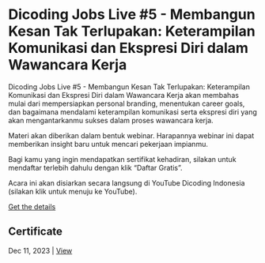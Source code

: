 # Dicoding Jobs Live #5 - Membangun Kesan Tak Terlupakan: Keterampilan Komunikasi dan Ekspresi Diri dalam Wawancara Kerja
Dicoding Jobs Live #5 - Membangun Kesan Tak Terlupakan: Keterampilan Komunikasi dan Ekspresi Diri dalam Wawancara Kerja akan membahas mulai dari mempersiapkan personal branding, menentukan career goals, dan bagaimana mendalami keterampilan komunikasi serta ekspresi diri yang akan mengantarkanmu sukses dalam proses wawancara kerja. 

Materi akan diberikan dalam bentuk webinar. Harapannya webinar ini dapat memberikan insight baru untuk mencari pekerjaan impianmu.

Bagi kamu yang ingin mendapatkan sertifikat kehadiran, silakan untuk mendaftar terlebih dahulu dengan klik “Daftar Gratis”.

Acara ini akan disiarkan secara langsung di YouTube Dicoding Indonesia (silakan klik untuk menuju ke YouTube).

[Get the details](https://www.dicoding.com/events/7188)

## Certificate
Dec 11, 2023 | [View](certificate/certificate.pdf)

